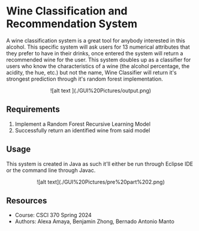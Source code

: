 # Wine Classification and Recommendation System

A wine classification system is a great tool for anybody interested in this alcohol. This specific system will ask users for 13 numerical attributes that they prefer to have in their drinks, once entered the system will return a recommended wine for the user. This system doubles up as a classifier for users who know the characteristics of a wine (the alcohol percentage, the acidity, the hue, etc.) but not the name, Wine Classifier will return it's strongest prediction through it's random forest implementation. 

<p align="center">
![alt text ](./GUI%20Pictures/output.png)
</p>

## Requirements

1. Implement a Random Forest Recursive Learning Model
2. Successfully return an identified wine from said model


## Usage

This system is created in Java as such it'll either be run through Eclipse IDE or the command line through Javac.

<p align="center">
![alt text](./GUI%20Pictures/pre%20part%202.png)
</p>


## Resources

- Course: CSCI 370 Spring 2024
- Authors: Alexa Amaya, Benjamin Zhong, Bernado Antonio Manto
